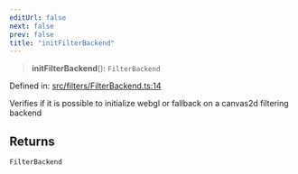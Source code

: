 ```yaml
---
editUrl: false
next: false
prev: false
title: "initFilterBackend"
---
```


> **initFilterBackend**(): `FilterBackend`

Defined in: [src/filters/FilterBackend.ts:14](https://github.com/fabricjs/fabric.js/blob/9a792f4b7b8031f02ec7ea4ce8c99f810e45cfec/src/filters/FilterBackend.ts#L14)

Verifies if it is possible to initialize webgl or fallback on a canvas2d filtering backend

## Returns

`FilterBackend`
